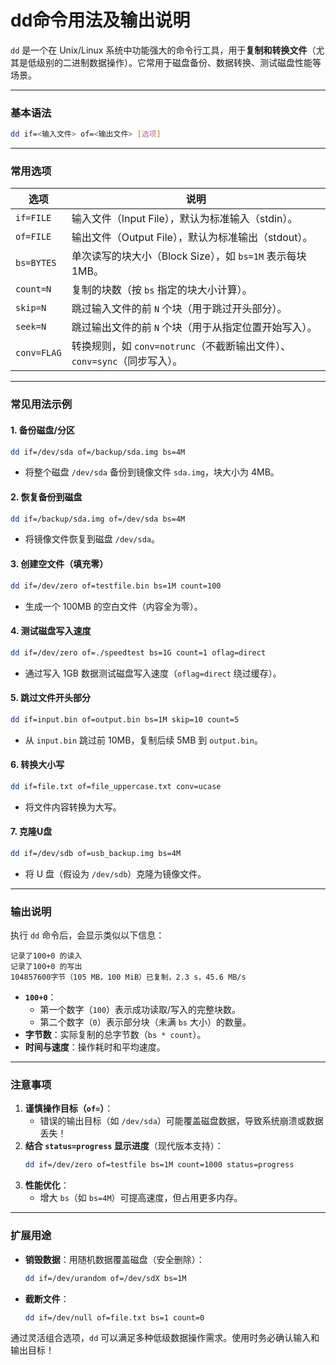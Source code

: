 # dd命令用法及输出说明

`dd` 是一个在 Unix/Linux 系统中功能强大的命令行工具，用于**复制和转换文件**（尤其是低级别的二进制数据操作）。它常用于磁盘备份、数据转换、测试磁盘性能等场景。

---

### **基本语法**
```bash
dd if=<输入文件> of=<输出文件> [选项]
```

---

### **常用选项**
| 选项        | 说明                                                                 |
|-------------|----------------------------------------------------------------------|
| `if=FILE`   | 输入文件（Input File），默认为标准输入（stdin）。                    |
| `of=FILE`   | 输出文件（Output File），默认为标准输出（stdout）。                  |
| `bs=BYTES`  | 单次读写的块大小（Block Size），如 `bs=1M` 表示每块 1MB。            |
| `count=N`   | 复制的块数（按 `bs` 指定的块大小计算）。                             |
| `skip=N`    | 跳过输入文件的前 `N` 个块（用于跳过开头部分）。                      |
| `seek=N`    | 跳过输出文件的前 `N` 个块（用于从指定位置开始写入）。                |
| `conv=FLAG` | 转换规则，如 `conv=notrunc`（不截断输出文件）、`conv=sync`（同步写入）。 |

---

### **常见用法示例**
#### 1. **备份磁盘/分区**
```bash
dd if=/dev/sda of=/backup/sda.img bs=4M
```
- 将整个磁盘 `/dev/sda` 备份到镜像文件 `sda.img`，块大小为 4MB。

#### 2. **恢复备份到磁盘**
```bash
dd if=/backup/sda.img of=/dev/sda bs=4M
```
- 将镜像文件恢复到磁盘 `/dev/sda`。

#### 3. **创建空文件（填充零）**
```bash
dd if=/dev/zero of=testfile.bin bs=1M count=100
```
- 生成一个 100MB 的空白文件（内容全为零）。

#### 4. **测试磁盘写入速度**
```bash
dd if=/dev/zero of=./speedtest bs=1G count=1 oflag=direct
```
- 通过写入 1GB 数据测试磁盘写入速度（`oflag=direct` 绕过缓存）。

#### 5. **跳过文件开头部分**
```bash
dd if=input.bin of=output.bin bs=1M skip=10 count=5
```
- 从 `input.bin` 跳过前 10MB，复制后续 5MB 到 `output.bin`。

#### 6. **转换大小写**
```bash
dd if=file.txt of=file_uppercase.txt conv=ucase
```
- 将文件内容转换为大写。

#### 7. **克隆U盘**
```bash
dd if=/dev/sdb of=usb_backup.img bs=4M
```
- 将 U 盘（假设为 `/dev/sdb`）克隆为镜像文件。

---

### **输出说明**
执行 `dd` 命令后，会显示类似以下信息：
```
记录了100+0 的读入
记录了100+0 的写出
104857600字节（105 MB，100 MiB）已复制，2.3 s，45.6 MB/s
```
- **`100+0`**：  
  - 第一个数字（`100`）表示成功读取/写入的完整块数。  
  - 第二个数字（`0`）表示部分块（未满 `bs` 大小）的数量。  
- **字节数**：实际复制的总字节数（`bs * count`）。  
- **时间与速度**：操作耗时和平均速度。

---

### **注意事项**
1. **谨慎操作目标（`of=`）**：  
   - 错误的输出目标（如 `/dev/sda`）可能覆盖磁盘数据，导致系统崩溃或数据丢失！
2. **结合 `status=progress` 显示进度**（现代版本支持）：  
   ```bash
   dd if=/dev/zero of=testfile bs=1M count=1000 status=progress
   ```
3. **性能优化**：  
   - 增大 `bs`（如 `bs=4M`）可提高速度，但占用更多内存。

---

### **扩展用途**
- **销毁数据**：用随机数据覆盖磁盘（安全删除）：  
  ```bash
  dd if=/dev/urandom of=/dev/sdX bs=1M
  ```
- **截断文件**：  
  ```bash
  dd if=/dev/null of=file.txt bs=1 count=0
  ```

通过灵活组合选项，`dd` 可以满足多种低级数据操作需求。使用时务必确认输入和输出目标！
